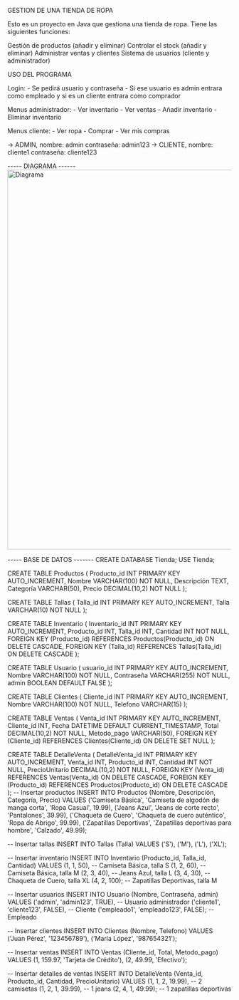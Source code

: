 GESTION DE UNA TIENDA DE ROPA

Esto es un proyecto en Java que gestiona una tienda de ropa. Tiene las siguientes funciones:

Gestión de productos (añadir y eliminar)
Controlar el stock (añadir y eliminar)
Administrar ventas y clientes 
Sistema de usuarios (cliente y administrador)

USO DEL PROGRAMA 

Login: 
    - Se pedirá usuario y contraseña
    - Si ese usuario es admin entrara como empleado y si es un cliente entrara como comprador

Menus administrador:
    - Ver inventario
    - Ver ventas
    - Añadir inventario
    - Eliminar inventario

Menus cliente:
    - Ver ropa 
    - Comprar
    - Ver mis compras

-> ADMIN, nombre: admin contraseña: admin123
-> CLIENTE, nombre: cliente1 contraseña: cliente123

----- DIAGRAMA ------
<img width="853" alt="Diagrama" src="https://github.com/user-attachments/assets/177462d1-02ee-408b-bc4b-280c265a0adc">

----- BASE DE DATOS -------
CREATE DATABASE Tienda;
USE Tienda;

CREATE TABLE Productos (
    Producto_id INT PRIMARY KEY AUTO_INCREMENT,
    Nombre VARCHAR(100) NOT NULL,
    Descripción TEXT,
    Categoría VARCHAR(50),
    Precio DECIMAL(10,2) NOT NULL
);


CREATE TABLE Tallas (
    Talla_id INT PRIMARY KEY AUTO_INCREMENT,
    Talla VARCHAR(10) NOT NULL
);

CREATE TABLE Inventario (
    Inventario_id INT PRIMARY KEY AUTO_INCREMENT,
    Producto_id INT,
    Talla_id INT,
    Cantidad INT NOT NULL,
    FOREIGN KEY (Producto_id) REFERENCES Productos(Producto_id) ON DELETE CASCADE,
    FOREIGN KEY (Talla_id) REFERENCES Tallas(Talla_id) ON DELETE CASCADE
);

CREATE TABLE Usuario (
    usuario_id INT PRIMARY KEY AUTO_INCREMENT,
    Nombre VARCHAR(100) NOT NULL,
    Contraseña VARCHAR(255) NOT NULL,
    admin BOOLEAN DEFAULT FALSE
);

CREATE TABLE Clientes (
    Cliente_id INT PRIMARY KEY AUTO_INCREMENT,
    Nombre VARCHAR(100) NOT NULL,
    Telefono VARCHAR(15)
);

CREATE TABLE Ventas (
    Venta_id INT PRIMARY KEY AUTO_INCREMENT,
    Cliente_id INT,
    Fecha DATETIME DEFAULT CURRENT_TIMESTAMP,
    Total DECIMAL(10,2) NOT NULL,
    Metodo_pago VARCHAR(50),
    FOREIGN KEY (Cliente_id) REFERENCES Clientes(Cliente_id) ON DELETE SET NULL
);

CREATE TABLE DetalleVenta (
    DetalleVenta_id INT PRIMARY KEY AUTO_INCREMENT,
    Venta_id INT,
    Producto_id INT,
    Cantidad INT NOT NULL,
    PrecioUnitario DECIMAL(10,2) NOT NULL,
    FOREIGN KEY (Venta_id) REFERENCES Ventas(Venta_id) ON DELETE CASCADE,
    FOREIGN KEY (Producto_id) REFERENCES Productos(Producto_id) ON DELETE CASCADE
);
-- Insertar productos
INSERT INTO Productos (Nombre, Descripción, Categoría, Precio)
VALUES 
('Camiseta Básica', 'Camiseta de algodón de manga corta', 'Ropa Casual', 19.99),
('Jeans Azul', 'Jeans de corte recto', 'Pantalones', 39.99),
('Chaqueta de Cuero', 'Chaqueta de cuero auténtico', 'Ropa de Abrigo', 99.99),
('Zapatillas Deportivas', 'Zapatillas deportivas para hombre', 'Calzado', 49.99);

-- Insertar tallas
INSERT INTO Tallas (Talla)
VALUES 
('S'),
('M'),
('L'),
('XL');

-- Insertar inventario
INSERT INTO Inventario (Producto_id, Talla_id, Cantidad)
VALUES 
(1, 1, 50), -- Camiseta Básica, talla S
(1, 2, 60), -- Camiseta Básica, talla M
(2, 3, 40), -- Jeans Azul, talla L
(3, 4, 30), -- Chaqueta de Cuero, talla XL
(4, 2, 100); -- Zapatillas Deportivas, talla M

-- Insertar usuarios
INSERT INTO Usuario (Nombre, Contraseña, admin)
VALUES 
('admin', 'admin123', TRUE), -- Usuario administrador
('cliente1', 'cliente123', FALSE), -- Cliente
('empleado1', 'empleado123', FALSE); -- Empleado

-- Insertar clientes
INSERT INTO Clientes (Nombre, Telefono)
VALUES 
('Juan Pérez', '123456789'),
('María López', '987654321');

-- Insertar ventas
INSERT INTO Ventas (Cliente_id, Total, Metodo_pago)
VALUES 
(1, 159.97, 'Tarjeta de Crédito'), 
(2, 49.99, 'Efectivo');

-- Insertar detalles de ventas
INSERT INTO DetalleVenta (Venta_id, Producto_id, Cantidad, PrecioUnitario)
VALUES 
(1, 1, 2, 19.99), -- 2 camisetas
(1, 2, 1, 39.99), -- 1 jeans
(2, 4, 1, 49.99); -- 1 zapatillas deportivas